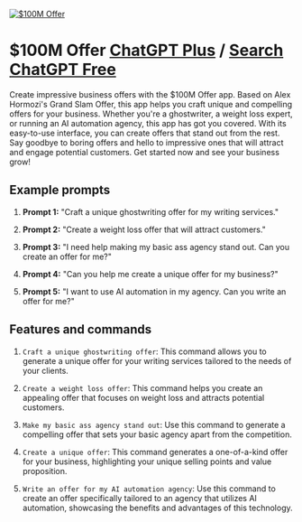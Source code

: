 
[![$100M Offer](https://files.oaiusercontent.com/file-EajNPK2JKxExGrRNZpW3dvUh?se=2123-10-18T13%3A04%3A44Z&sp=r&sv=2021-08-06&sr=b&rscc=max-age%3D31536000%2C%20immutable&rscd=attachment%3B%20filename%3Db9131033-8b31-48b7-8e93-8d1772767782.png&sig=jOgYl7VeTQAHyrGG0AEbTuUidQ20Qh7OdqLyh5dDX8w%3D)](https://chat.openai.com/g/g-Y02w2vCKI-100m-offer)

# $100M Offer [ChatGPT Plus](https://chat.openai.com/g/g-Y02w2vCKI-100m-offer) / [Search ChatGPT Free](https://gptcall.net/index.html#/?search=%24100M%20Offer)

Create impressive business offers with the $100M Offer app. Based on Alex Hormozi's Grand Slam Offer, this app helps you craft unique and compelling offers for your business. Whether you're a ghostwriter, a weight loss expert, or running an AI automation agency, this app has got you covered. With its easy-to-use interface, you can create offers that stand out from the rest. Say goodbye to boring offers and hello to impressive ones that will attract and engage potential customers. Get started now and see your business grow!

## Example prompts

1. **Prompt 1:** "Craft a unique ghostwriting offer for my writing services."

2. **Prompt 2:** "Create a weight loss offer that will attract customers."

3. **Prompt 3:** "I need help making my basic ass agency stand out. Can you create an offer for me?"

4. **Prompt 4:** "Can you help me create a unique offer for my business?"

5. **Prompt 5:** "I want to use AI automation in my agency. Can you write an offer for me?"

## Features and commands

1. `Craft a unique ghostwriting offer`: This command allows you to generate a unique offer for your writing services tailored to the needs of your clients.

2. `Create a weight loss offer`: This command helps you create an appealing offer that focuses on weight loss and attracts potential customers.

3. `Make my basic ass agency stand out`: Use this command to generate a compelling offer that sets your basic agency apart from the competition.

4. `Create a unique offer`: This command generates a one-of-a-kind offer for your business, highlighting your unique selling points and value proposition.

5. `Write an offer for my AI automation agency`: Use this command to create an offer specifically tailored to an agency that utilizes AI automation, showcasing the benefits and advantages of this technology.


